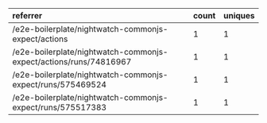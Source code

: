 | referrer                                                          | count | uniques |
| :---------------------------------------------------------------- | :---- | :------ |
| /e2e-boilerplate/nightwatch-commonjs-expect/actions               | 1     | 1       |
| /e2e-boilerplate/nightwatch-commonjs-expect/actions/runs/74816967 | 1     | 1       |
| /e2e-boilerplate/nightwatch-commonjs-expect/runs/575469524        | 1     | 1       |
| /e2e-boilerplate/nightwatch-commonjs-expect/runs/575517383        | 1     | 1       |